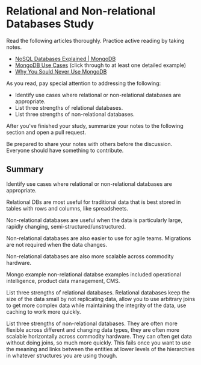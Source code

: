 # Relational and Non-relational Databases Study

Read the following articles thoroughly. Practice active reading by taking notes.

-   [NoSQL Databases Explained | MongoDB](https://www.mongodb.com/nosql-explained)
-   [MongoDB Use Cases](http://docs.mongodb.org/ecosystem/use-cases/) (click
    through to at least one detailed example)
-   [Why You Sould Never Use MongoDB](http://www.sarahmei.com/blog/2013/11/11/why-you-should-never-use-mongodb/)

As you read, pay special attention to addressing the following:

-   Identify use cases where relational or non-relational databases are
    appropriate.
-   List three strengths of relational databases.
-   List three strengths of non-relational databases.

After you've finished your study, summarize your notes to the following section
and open a pull request.

Be prepared to share your notes with others before the discussion. Everyone
should have something to contribute.

## Summary

<!-- your notes here -->
Identify use cases where relational or non-relational databases are appropriate.

Relational DBs are most useful for traditional data that is best stored in
tables with rows and columns, like spreadsheets.

Non-relational databases are useful when the data is particularly large, rapidly changing, semi-structured/unstructured.

Non-relational databases are also easier to use for agile teams.
Migrations are not required when the data changes.

Non-relational databases are also more
scalable across commodity hardware.

Mongo example non-relational databse examples included operational intelligence, product data management, CMS.

List three strengths of relational databases.
Relational databases keep the size of the data small by not replicating data, allow you to use arbitrary joins to get more complex data while maintaining the integrity of the data, use caching to work more quickly.

List three strengths of non-relational databases.
They are often more flexible across different and changing data types, they are often more scalable horizontally across commodity hardware. They can often get data without doing joins, so much more quickly. This fails once you want to use the meaning and links between the entities at lower levels of the hierarchies in whatever structures you are using though.
